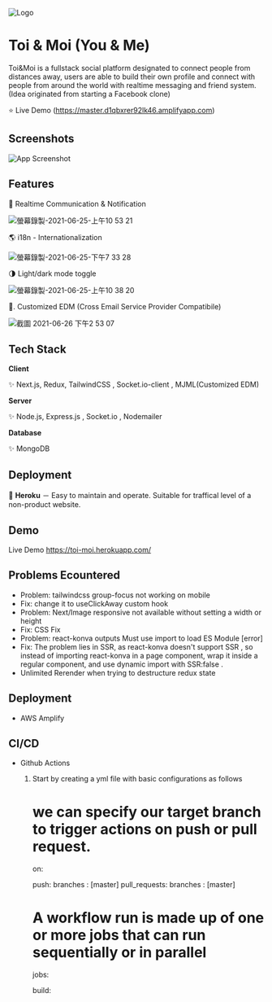 ![Logo](https://ik.imagekit.io/4liibdxmxfn/images/users/user-peter548604106-cover-1624546491192_fBp5lDxtY)

# Toi & Moi (You & Me)

Toi&Moi is a fullstack social platform designated to connect people from distances away, users are able to build their own profile and connect with people from around the world with realtime messaging and friend system. (Idea originated from starting a Facebook clone)

⭐ Live Demo (https://master.d1qbxrer92lk46.amplifyapp.com)

## Screenshots

![App Screenshot](https://ik.imagekit.io/4liibdxmxfn/images/users/user-peter548604106-cover-1624548236774_5Z3g7HK3Qq)

## Features

📱 Realtime Communication & Notification

![螢幕錄製-2021-06-25-上午10 53 21](https://user-images.githubusercontent.com/61279365/123363915-147dac80-d5a6-11eb-99ec-b06e194dc3c8.gif)

🌎 i18n - Internationalization

![螢幕錄製-2021-06-25-下午7 33 28](https://user-images.githubusercontent.com/61279365/123419339-b0caa200-d5ec-11eb-9c5f-e40fd2788e84.gif)

🌗 Light/dark mode toggle

![螢幕錄製-2021-06-25-上午10 38 20](https://user-images.githubusercontent.com/61279365/123364070-5d356580-d5a6-11eb-9974-d3c3809458e7.gif)

📧. Customized EDM (Cross Email Service Provider Compatibile)

![截圖 2021-06-26 下午2 53 07](https://user-images.githubusercontent.com/61279365/123504865-5c77fe80-d68e-11eb-9bbd-2ff42768c952.png)

## Tech Stack

**Client**

✨ Next.js, Redux, TailwindCSS , Socket.io-client , MJML(Customized EDM)

**Server**

✨ Node.js, Express.js , Socket.io , Nodemailer

**Database**

✨ MongoDB

## Deployment

🌟 **Heroku**
－ Easy to maintain and operate. Suitable for traffical level of a non-product website.

## Demo

Live Demo
https://toi-moi.herokuapp.com/

## Problems Ecountered

- Problem: tailwindcss group-focus not working on mobile
- Fix: change it to useClickAway custom hook
- Problem: Next/Image responsive not available without setting a width or height
- Fix: CSS Fix
- Problem: react-konva outputs Must use import to load ES Module [error]
- Fix: The problem lies in SSR, as react-konva doesn't support SSR , so instead of importing react-konva in a page component, wrap it inside a regular component, and use dynamic import with SSR:false .
- Unlimited Rerender when trying to destructure redux state

## Deployment

- AWS Amplify

## CI/CD

- Github Actions

  1. Start by creating a yml file with basic configurations as follows

     # we can specify our target branch to trigger actions on push or pull request.

     on:

     push:
     branches : [master]
     pull_requests:
     branches : [master]

     # A workflow run is made up of one or more jobs that can run sequentially or in parallel

     jobs:

     build:
